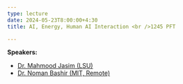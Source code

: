 ```yaml
---
type: lecture
date: 2024-05-23T8:00:00+4:30
title: AI, Energy, Human AI Interaction <br />1245 PFT

---
```


**Speakers:**
- [Dr. Mahmood Jasim (LSU)](https://csc.lsu.edu/~mjasim/)
- [Dr. Noman Bashir (MIT, Remote)](https://noman-bashir.github.io)
